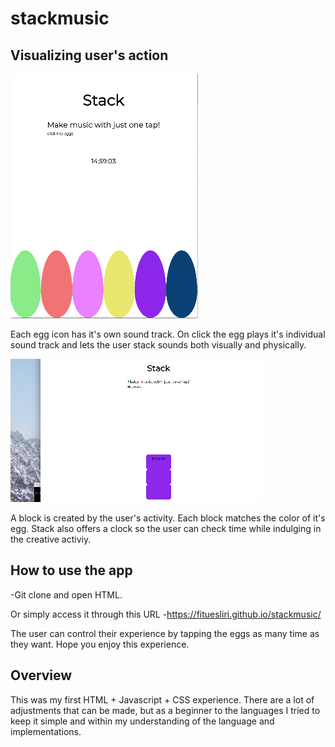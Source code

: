 # stackmusic
## Visualizing user's action
![alt text](./screenshots/egg.png)

Each egg icon has it's own sound track. 
On click the egg plays it's individual sound track and lets the user stack sounds both visually and physically.

![alt text](./screenshots/stack.png)

A block is created by the user's activity. Each block matches the color of it's egg. 
Stack also offers a clock so the user can check time while indulging in the creative activiy.

## How to use the app
-Git clone and open HTML.

Or simply access it through this URL
-https://fituesliri.github.io/stackmusic/

The user can control their experience by tapping the eggs as many time as they want.
Hope you enjoy this experience. 

## Overview

This was my first HTML + Javascript + CSS experience.
There are a lot of adjustments that can be made, but as a beginner to the languages I tried to keep it simple and within my understanding of the language and implementations.
